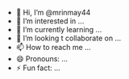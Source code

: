- 👋 Hi, I’m @mrinmay44
- 👀 I’m interested in ...
- 🌱 I’m currently learning ...
- 💞️ I’m looking t collaborate on ...
- 📫 How to reach me ...
- 😄 Pronouns: ...
- ⚡ Fun fact: ...

<!---
mrinmay44/mrinmay44 is a ✨ special ✨ repository because its `README.md` (this file) appears on your GitHub profile.
You can click the Preview link to take a look at your changes.
--->
